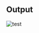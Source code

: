 ## Output

![test](https://github.com/rumenski11/Raspberry-Pi-Pico/blob/main/Documents/OLED_Output.gif)
